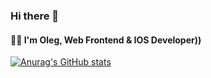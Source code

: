 ### Hi there 👋
#### :man_technologist: I'm Oleg, Web Frontend & IOS Developer))


[![Anurag's GitHub stats](https://github-readme-stats.vercel.app/api?username=OlegKotkov&count_private=true&show_icons=true&theme=dark)](https://github.com/anuraghazra/github-readme-stats)

<!--
**OlegKotkov/OlegKotkov** is a ✨ _special_ ✨ repository because its `README.md` (this file) appears on your GitHub profile.

Here are some ideas to get you started:

- 🔭 I’m currently working on ...
- 🌱 I’m currently learning ...
- 👯 I’m looking to collaborate on ...
- 🤔 I’m looking for help with ...
- 💬 Ask me about ...
- 📫 How to reach me: ...
- 😄 Pronouns: ...
- ⚡ Fun fact: ...
-->
